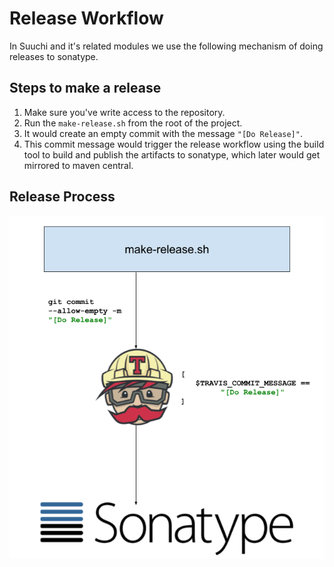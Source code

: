 # Release Workflow
In Suuchi and it's related modules we use the following mechanism of doing releases to sonatype.

## Steps to make a release
1. Make sure you've write access to the repository.
2. Run the `make-release.sh` from the root of the project. 
3. It would create an empty commit with the message `"[Do Release]"`.
4. This commit message would trigger the release workflow using the build tool to build and publish the artifacts to sonatype, which later would get mirrored to maven central.

## Release Process

![Release Workflow](/images/developer/release_workflow.png)
